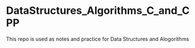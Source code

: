 # DataStructures_Algorithms_C_and_CPP

This repo is used as notes and practice for Data Structures and Alogorithms
